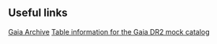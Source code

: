 
## Useful links

[Gaia Archive](https://gea.esac.esa.int/archive/)
[Table information for the Gaia DR2 mock catalog](http://dc.g-vo.org/tableinfo/gdr2mock.main)


